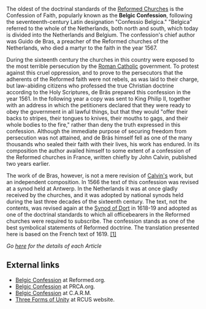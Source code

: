 The oldest of the doctrinal standards of the
[Reformed Churches](Reformed_churches "Reformed churches") is the
Confession of Faith, popularly known as the **Belgic Confession**,
following the seventeenth-century Latin designation "Confessio
Belgica." "Belgica" referred to the whole of the Netherlands, both
north and south, which today is divided into the Netherlands and
Belgium. The confession's chief author was Guido de Bras, a
preacher of the Reformed churches of the Netherlands, who died a
martyr to the faith in the year 1567.

During the sixteenth century the churches in this country were
exposed to the most terrible persecution by the
[Roman Catholic](Roman_Catholicism "Roman Catholicism") government.
To protest against this cruel oppression, and to prove to the
persecutors that the adherents of the Reformed faith were not
rebels, as was laid to their charge, but law-abiding citizens who
professed the true Christian doctrine according to the Holy
Scriptures, de Bräs prepared this confession in the year 1561. In
the following year a copy was sent to King Philip II, together with
an address in which the petitioners declared that they were ready
to obey the government in all lawful things, but that they would
"offer their backs to stripes, their tongues to knives, their
mouths to gags, and their whole bodies to the fire," rather than
deny the truth expressed in this confession. Although the immediate
purpose of securing freedom from persecution was not attained, and
de Bräs himself fell as one of the many thousands who sealed their
faith with their lives, his work has endured. In its composition
the author availed himself to some extent of a confession of the
Reformed churches in France, written chiefly by John Calvin,
published two years earlier.

The work of de Bras, however, is not a mere revision of
[Calvin's](John_Calvin "John Calvin") work, but an independent
composition. In 1566 the text of this confession was revised at a
synod held at Antwerp. In the Netherlands it was at once gladly
received by the churches, and it was adopted by national synods
held during the last three decades of the sixteenth century. The
text, not the contents, was revised again at the
[Synod of Dort](Synod_of_Dort "Synod of Dort") in 1618-19 and
adopted as one of the doctrinal standards to which all
officebearers in the Reformed churches were required to subscribe.
The confession stands as one of the best symbolical statements of
Reformed doctrine. The translation presented here is based on the
French text of 1619.
[[1]](http://www.reformed.org/documents/BelgicConfession.html)

*Go [here](http://www.reformed.org/documents/BelgicConfession.html) for the details of each Article*

## External links

-   [Belgic Confession](http://www.reformed.org/documents/BelgicConfession.html)
    at Reformed.org.
-   [Belgic Confession](http://www.prca.org/bc_index.html) at
    PRCA.org.
-   [Belgic Confession](http://www.carm.org/creeds/belgic.htm) at
    C.A.R.M.
-   [Three Forms of Unity](http://www.rcus.org/index.php/doctrine/standards/172-three-forms)
    at RCUS website.



